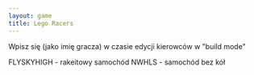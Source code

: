 ```yaml
---
layout: game
title: Lego Racers
---
```


Wpisz się (jako imię gracza) w czasie edycji kierowców w "build 
mode"

FLYSKYHIGH 	- rakeitowy samochód
NWHLS 		- samochód bez kół

